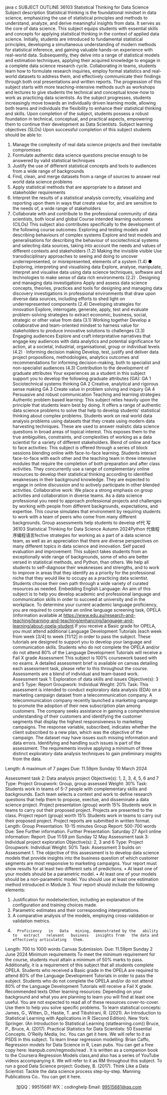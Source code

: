 java c
SUBJECT OUTLINE 
36103 Statistical Thinking for Data Science 
Subject description 
Statistical thinking   is the foundational mindset in data science,   emphasizing   the   use   of statistical   principles   and methods to understand, analyze, and derive   meaningful   insights from data.   It   serves   as   the   core   of data   science.   This      subject equips students with essential skills and concepts for applying   statistical   thinking   in   the   context   of applied   data   science.   Initially, students are introduced to fundamental statistical   principles, developing   a   simultaneous understanding of modern methods for statistical inference,   and gaining   valuable   hands-on   experience   with   real-world   data. Subsequently, they delve into a   range of   statistical   models   and   estimation techniques,   applying   their   acquired knowledge to engage   in a complete data science   research cycle.   Collaborating   in   teams,   students   learn   how   to formulate research inquiries, employ formal statistics and   real-world   datasets   to   address   them,   and   effectively   communicate their findings through both oral presentations and written   reports. 
The progression of this subject starts with more teaching-intensive   methods   such   as workshops   and   lectures   to   give   students the technical and conceptual know-how to work as   practicing   data   scientists. As   the   subject   progresses, students   increasingly   move towards an   individually driven learning mode,   allowing   both teams   and   individuals   the   flexibility to enhance their statistical thinking and skills. 
Upon completion of the subject, students possess a   robust foundation   in   technical,   conceptual,   and   practical   aspects,   empowering them to continue their development as   Data Scientists.
Subject learning objectives (SLOs) 
Upon successful completion of this subject students should be   able   to:
1. Manage the complexity of real data   science   projects   and their   inevitable   compromises
2.   Formulate authentic data science questions precise enough   to   be   answered   by   valid   statistical   techniques
3. Justify the use of different statistical concepts and   tools   to   audiences from   a   wide   range   of   backgrounds
4.   Find, clean, and   merge datasets from a range   of sources to   answer   real world   data   science   problems
5. Apply statistical methods that are appropriate to a   dataset   and   stakeholder   requirements
6.   Interpret the results of a statistical analysis correctly, visualizing   and   reporting   upon   them   in   ways   that   create   value for, and are sensitive to the needs   of,   a wide   range   of stakeholders
7. Collaborate with and contribute to the professional   community   of data   scientists,   both   local   and   global
Course intended learning outcomes (CILOs) 
This subject also contributes specifically to the development of the following   course   outcomes:
Exploring and testing models and describing behaviours of complex systems 
Explore and test models and generalisations for describing the   behaviour   of sociotechnical   systems   and   selecting   data sources, taking into account the needs   and values   of different   contexts   and   stakeholders   (1.2)
Making the invisible visible 
Use transdisciplinary approaches to seeing and doing to   uncover underrepresented,   or   misrepresented,   elements   of a system   (1.4)
● Exploring, interpreting and visualising data 
Explore, analyse, manipulate, interpret and visualise data   using   data   science   techniques,   software   and   technologies to make sense   of data   rich environments   (2.2)
. Designing and managing data investigations Apply and assess data science concepts, theories,   practices and tools   for   designing   and   managing   data   discovery   investigations   in   professional environments that draw upon diverse data   sources,   including   efforts to   shed   light   on      underrepresented components (2.4)
Developing strategies for innovation 
Explore, interrogate, generate, apply, test and evaluate   problem-solving   strategies to   extract   economic,   business,   social, strategic or other value from data   (3.1)
Working together 
Develop a collaborative and team-oriented mindset to   harness value for   stakeholders   to   produce   innovative   solutions to challenges   (3.3)
Engaging audiences 
Explore and craft   interpretative   narratives that engage key audiences with   data   analytics   and   potential   significance   for action, at a societal, industrial, organisational,   group   or   individual   levels   (4.2)
· Informing decision making 
Develop, test, justify and deliver data project propositions,   methodologies, analytics   outcomes   and
recommendations for informing decision-making, both to specialist and   non-specialist   audiences   (4.3)
Contribution to the development of graduate attributes 
Your experiences as a student in this subject   support   you   to   develop   the following   graduate   attributes   (GA):
GA   1 Sociotechnical systems thinking
GA 2 Creative, analytical and   rigorous sense   making
GA 3 Create value   in   problem solving   and   inquiry
GA 4   Persuasive and robust communication
Teaching and learning strategies 
Authentic problem based learning: This subject   relies   heavily upon the   principle that students   learn   best   by   doing.   It   offers a range of authentic data science   problems to   solve that   help   to   develop   students’   statistical   thinking   about complex   problems. Students work on real world data analysis   problems   using   datasets that   they   create   using   modern   data   harvesting techniques. These are used to answer realistic   data   science   questions   in   broad   areas   of topical interest. This exposes them to the true ambiguities, constraints, and   complexities   of working   as   a   data scientist   for   a   variety of different stakeholders. 
Blend of online and face to face activities: This subject   is offered   through   a   series   of   block   sessions   blending   online   with face-to-face learning. Students interact face-to-face with each   other   and the   teaching   team   in   three   intensive modules that require the completion of both   preparation and   after   class   activities.   They   concurrently   use   a   range   of   complementary online resources to develop their statistical thinking   according   to   identified weaknesses   in   their background   knowledge. They are expected to engage in   online   discussion   and to   actively   participate   in   other   blended   activities. 
Collaborative work: We place a strong emphasis on   group   activities   and   collaboration   in   diverse   teams. As   a   data science   professional you   need to approach professional projects and   challenges   by working with   people   from   different      backgrounds, expectations, and expertise. This course simulates that   environment   by   requiring   students to work with   a team of peers who come from many different   backgrounds.   Group   assessments   help students   to   develop   ef代 写36103 Statistical Thinking for Data Science Autumn 2024Python
代做程序编程语言fective strategies for working as a part of   a data science   team,   as well   as   an   appreciation   that   there   are   diverse   perspectives   on   many different topics   in data science and   innovation.
Self paced evaluation and improvement: This subject takes students from an   exceptionally wide   range   of backgrounds, some of who are better versed in statistical   methods,   and   Python,   than   others.   We   help   all   students   to self-diagnose their weaknesses and strengths, and to work to improve   in   areas that   they   identify   as   a   priority   for   the professional   niche that they would like to occupy as a   practicing   data   scientist.   Students   choose   their   own   path   through   a wide variety of curated resources as   needed. Embedding English Language: An aim of this subject   is to help you   develop   academic   and   professional   language         and communication skills in order to succeed at   university   and   in   the workplace.   To   determine   your   current   academic   language   proficiency, you are required to complete an online   language   screening   task,   OPELA   (information   available   at
https://www.edu.au/research-and-teaching/learning-and-teaching/enhancing/language-and-learning/about-opela-student If you receive a   Basic grade for OPELA, you must   attend   additional   Language   Development   Tutorials   (each week   from            week   [3/4] to week   [11/12]   in order to pass the subject. These tutorials   are   designed to   support   you   to   develop   your language and communication skills. Students who do   not complete   the   OPELA   and/or   do   not   attend   80%   of the   Language   Development Tutorials will receive a   Fail X grade 
Assessment 
This subject is 100% coursework based with no exams. A detailed assessment brief is available on canvas detailing each assessment task, please refer to this throughout the course. 
Assessments are a blend of individual and team-based work. 
Assessment task 1: Exploration of data skills and issues 
Objective(s): 3 and   5 Type: Report
Groupwork: Individual Weight: 20%
Task: This assessment is intended   to   conduct   exploratory   data   analysis   (EDA)   on   a   marketing   campaign
dataset from a telecommunication company. A telecommunication company recently   launched a
marketing campaign to promote the adoption of their new   subscription   plan   among   customers.   The   company seeks assistance in gaining a comprehensive   understanding   of their customers   and
identifying the customer segments that display the highest   responsiveness to   marketing   campaigns.      The response variable, subscribed, indicates whether the client   subscribed to   a   new   plan, which was   the objective of the campaign.
The dataset   may   have   issues such   missing   information and data errors.   Identifying and   handling   such   issues   is   part of the   assessment.
The requirements involve applying a   minimum of three distinct   exploratory   data   analysis   techniques   to gain preliminary   insights from the   data.

Length: A   maximum   of 7   pages
Due: 11.59pm Sunday   10   March 2024


Assessment task 2: Data analysis project 
Objective(s): 1, 2, 3, 4, 5, 6 and 7 Type: Project 
Groupwork: Group, group assessed Weight: 30% 
Task: Students work in teams of 5-7 people with complementary skills and backgrounds. Each team 
selects a context and work to define research questions that help them to propose, exectue, and disseminate a data science project. 
Project presentation (group) worth 15% 
Students work in teams to carry out their proposed project. Projects are presented to the class. 
Project report (group) worth 15% 
Students work in teams to carry out their proposed project. Project reports are submitted in written format. 
Length: Group Presentation: 10-15 minutes 
Group Report: 500-700 words 
Due: See Further information. 
Further Presentation: Saturday 27 April online information: 
Report: Due 11:59 pm Sunday 12 May 
Assessment task 3: Individual project exploration 
Objective(s): 2, 3 and   6 Type: Project
Groupwork: Individual Weight: 50%
Task: Assessment 3 builds   on Assessment   1.
The objective of this assessment   is to develop data science   models that   provide   insights   into   the   business question of which customer segments are most   responsive to   marketing campaigns.               Your report   must show results for at least   two   different   sets   of   predictions.
• At least one of your models should   be   a   parametric   model.
• At least one of your models should   be a   non-parametric   model.
You should   use at least one estimation   method   introduced   in   Module   3.   Your report should include the following   elements:
1.    Justification   for   modelselection, including   an   explanation   of   the   configuration   and   training choices   made.
2.    Parametric estimates and their corresponding   interpretations.
3.    A comparative analysis of the models, employing cross-validation   or validation   metrics.
4.       Proficiency   in   Data   mining, demonstrated by the   ability to   extract   relevant   business   insights from   the data and effectively articulating   them.
Length: 700 to   1000 words   Canvas   Submission.
Due: 11.59pm Sunday   2   June   2024
Minimum requirements 
To   meet the   minimum   requirement for the course, students   must attain a   minimum of 50%   marks   to   pass.
Additionally,   it   is a requirement of this subject that all students   complete   OPELA.   Students who   received   a   Basic   grade   in the OPELA are required to attend   80%   of the   Language   Development Tutorials   in   order to   pass   the   subject.
Students who do   not complete the OPELA and/or do   not attend   80%   of the   Language   Development   Tutorials will   receive a   Fail X   grade.
Recommended texts 
Other learning resources: 
Depending on your background and what you are planning to learn you will find at least one useful. You are not expected to read all of these resources cover-to-cover. Use them to help you solve specific problems. 
To learn statistical concepts: 
James, G., Witten, D., Hastie, T. and Tibshirani, R. (2021). An Introduction to Statistical Learning with Applications in R 
(Second Edition). New York: Springer. (An   Introduction to Statistical   Learning (statlearning.com)) 
Bruce, P.,  Bruce, A. (2017). Practical Statistics for Data Scientists: 50 Essential Concepts. O'Reilly Media, Inc. You can get it here. We will refer to it as PSDS in this subject. 
To learn linear regression modelling: Brian Caffo, Regression models for Data Science in R, Lean pubs. You can get a free copy here: leanpub.com/regmods/read . It is written as a companion book to the Coursera Regression 
Models class,and also has a series of YouTube videos accompanying it. We will refer to it as RM throughout this subject. 
To run a good Data Science project: Godsey, B. (2017). Think Like a Data Scientist: Tackle the data science process step-by-step. Manning Publications Co.. You can get it here. 


         
加QQ：99515681  WX：codinghelp  Email: 99515681@qq.com
